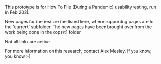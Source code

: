 This prototype is for How To File (During a Pandemic) usability testing, run in Feb 2021.

New pages for the test are the listed here, where supporting pages are in the 'current' subfolder. The new pages have been brought over from the work being done in the cops/t1 folder.

Not all links are active.

For more information on this research, contact Alex Mesley. If you know, you know :-) 

